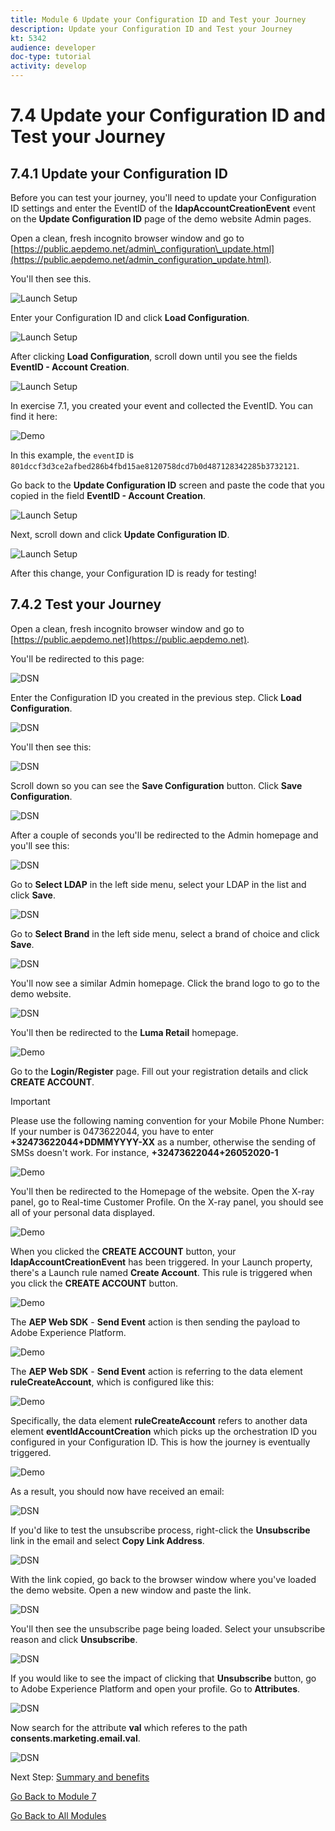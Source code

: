 ```yaml
---
title: Module 6 Update your Configuration ID and Test your Journey
description: Update your Configuration ID and Test your Journey
kt: 5342
audience: developer
doc-type: tutorial
activity: develop
---
```

# 7.4 Update your Configuration ID and Test your Journey

## 7.4.1 Update your Configuration ID

Before you can test your journey, you'll need to update your Configuration ID settings and enter the EventID of the **ldapAccountCreationEvent** event on the **Update Configuration ID** page of the demo website Admin pages.

Open a clean, fresh incognito browser window and go to [https://public.aepdemo.net/admin\_configuration\_update.html](https://public.aepdemo.net/admin_configuration_update.html).

You'll then see this.

![Launch Setup](./images/cfgid1.png)

Enter your Configuration ID and click **Load Configuration**.

![Launch Setup](./images/cfgid2.png)

 After clicking **Load Configuration**, scroll down until you see the fields **EventID - Account Creation**.

![Launch Setup](./images/cfgid2a.png)

In exercise 7.1, you created your event and collected the EventID. You can find it here:

![Demo](./images/payloadeventID.png)

In this example, the `eventID` is `801dccf3d3ce2afbed286b4fbd15ae8120758dcd7b0d487128342285b3732121`.

Go back to the **Update Configuration ID** screen and paste the code that you copied in the field **EventID - Account Creation**.

![Launch Setup](./images/cfgid3.png)

Next, scroll down and click **Update Configuration ID**.

![Launch Setup](./images/cfgid5.png)

After this change, your Configuration ID is ready for testing!

## 7.4.2 Test your Journey

Open a clean, fresh incognito browser window and go to [https://public.aepdemo.net](https://public.aepdemo.net).

You'll be redirected to this page:

![DSN](./images/web1.png)

Enter the Configuration ID you created in the previous step. Click **Load Configuration**.

![DSN](./images/web2.png)

You'll then see this:

![DSN](./images/web3.png)

Scroll down so you can see the **Save Configuration** button. Click **Save Configuration**.

![DSN](./images/web4.png)

After a couple of seconds you'll be redirected to the Admin homepage and you'll see this:

![DSN](./images/cfg6a.png)

Go to **Select LDAP** in the left side menu, select your LDAP in the list and click **Save**.

![DSN](./images/web61.png)

Go to **Select Brand** in the left side menu, select a brand of choice and click **Save**.

![DSN](./images/web7.png)

You'll now see a similar Admin homepage. Click the brand logo to go to the demo website.

![DSN](./images/web8.png)

You'll then be redirected to the **Luma Retail** homepage.

![Demo](./images/lb_home.png)

Go to the **Login/Register** page. Fill out your registration details and click **CREATE ACCOUNT**.
  
>[!IMPORTANT]
>
> Please use the following naming convention for your Mobile Phone Number:
> If your number is 0473622044, you have to enter **+32473622044+DDMMYYYY-XX** as a number, otherwise the sending of SMSs doesn't work. For instance, **+32473622044+26052020-1**
  
![Demo](./images/lb_register.png)

You'll then be redirected to the Homepage of the website. Open the X-ray panel, go to Real-time Customer Profile. On the X-ray panel, you should see all of your personal data displayed.

![Demo](./images/lb_x_loggedin.png)

When you clicked the **CREATE ACCOUNT** button, your **ldapAccountCreationEvent** has been triggered. In your Launch property, there's a Launch rule named **Create Account**. This rule is triggered when you click the **CREATE ACCOUNT** button.

![Demo](./images/launchweb1.png)

The **AEP Web SDK** - **Send Event** action is then sending the payload to Adobe Experience Platform.

![Demo](./images/launchweb2.png)

The **AEP Web SDK** - **Send Event** action is referring to the data element **ruleCreateAccount**, which is configured like this:

![Demo](./images/launchweb3.png)

Specifically, the data element **ruleCreateAccount** refers to another data element **eventIdAccountCreation** which picks up the orchestration ID you configured in your Configuration ID. This is how the journey is eventually triggered.

![Demo](./images/launchweb4.png)

As a result, you should now have received an email:

![DSN](./images/web9.png)

If you'd like to test the unsubscribe process, right-click the **Unsubscribe** link in the email and select **Copy Link Address**.

![DSN](./images/un1.png)

With the link copied, go back to the browser window where you've loaded the demo website. Open a new window and paste the link.

![DSN](./images/un2.png)

You'll then see the unsubscribe page being loaded. Select your unsubscribe reason and click **Unsubscribe**.

![DSN](./images/un3.png)

If you would like to see the impact of clicking that **Unsubscribe** button, go to Adobe Experience Platform and open your profile. Go to **Attributes**.

![DSN](./images/un4.png)

Now search for the attribute **val** which referes to the path **consents.marketing.email.val**.

![DSN](./images/un5.png)

Next Step: [Summary and benefits](./summary.md)

[Go Back to Module 7](./journey-orchestration-create-account.md)

[Go Back to All Modules](../../overview.md)
